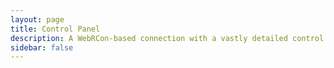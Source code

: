 ```yaml
---
layout: page
title: Control Panel
description: A WebRCon-based connection with a vastly detailed control panel for remote admin control.
sidebar: false
---
```


<script setup lang="ts">
    import ControlPanel from '@/components/control-panel/ControlPanel.vue'
</script>

<ClientOnly>
    <ControlPanel></ControlPanel>
</ClientOnly>
